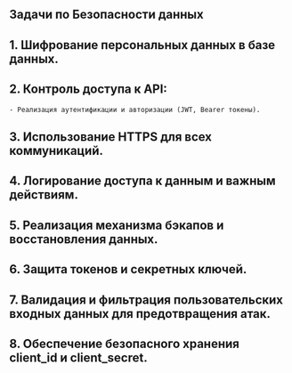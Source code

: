 ## Задачи по Безопасности данных

## 1. Шифрование персональных данных в базе данных.

## 2. Контроль доступа к API:
    - Реализация аутентификации и авторизации (JWT, Bearer токены).

## 3. Использование HTTPS для всех коммуникаций.

## 4. Логирование доступа к данным и важным действиям.

## 5. Реализация механизма бэкапов и восстановления данных.

## 6. Защита токенов и секретных ключей.

## 7. Валидация и фильтрация пользовательских входных данных для предотвращения атак.

## 8. Обеспечение безопасного хранения client_id и client_secret.

